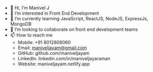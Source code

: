 - 👋 Hi, I’m Manivel J
- 👀 I’m interested in Front End Development
- 🌱 I’m currently learning JavaScript, ReactJS, NodeJS, ExpressJs, MongoDB
- 💞️ I’m looking to collaborate on front end development teams
- 📫 How to reach me 
   - Mobile: +91 8012808060
   - Email: maniveljayam@gmail.com
   - GitHub: github.com/maniveljayam
   - LinkedIn: linkedin.com/in/maniveljayaraman
   - Website: maniveljayam.netlify.app

<!---
maniveljayam/maniveljayam is a ✨ special ✨ repository because its `README.md` (this file) appears on your GitHub profile.
You can click the Preview link to take a look at your changes.
--->
